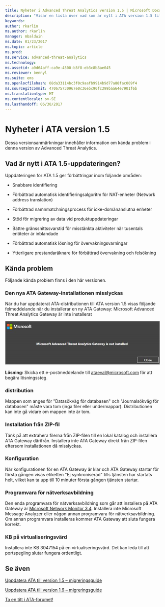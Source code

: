 ```yaml
---
title: Nyheter i Advanced Threat Analytics version 1.5 | Microsoft Docs
description: "Visar en lista över vad som är nytt i ATA version 1.5 tillsammans med kända problem"
keywords: 
author: rkarlin
ms.author: rkarlin
manager: mbaldwin
ms.date: 01/23/2017
ms.topic: article
ms.prod: 
ms.service: advanced-threat-analytics
ms.technology: 
ms.assetid: a0d64aff-ca9e-4300-b3f8-eb3c8b8ae045
ms.reviewer: bennyl
ms.suite: ems
ms.openlocfilehash: 08da33114bc3f0c9aafb9914b9d77a88fac009f4
ms.sourcegitcommit: 470675730967e0c36ebc90fc399baa64e7901f6b
ms.translationtype: MT
ms.contentlocale: sv-SE
ms.lasthandoff: 06/30/2017
---
```

# <a name="whats-new-in-ata-version-15"></a>Nyheter i ATA version 1.5
Dessa versionsanmärkningar innehåller information om kända problem i denna version av Advanced Threat Analytics.

## <a name="whats-new-in-the-ata-15-update"></a>Vad är nytt i ATA 1.5-uppdateringen?
Uppdateringen för ATA 1.5 ger förbättringar inom följande områden:

-   Snabbare identifiering

-   Förbättrad automatisk identifieringsalgoritm för NAT-enheter (Network address translation)

-   Förbättrad namnmatchningsprocess för icke-domänanslutna enheter

-   Stöd för migrering av data vid produktuppdateringar

-   Bättre gränssnittssvarstid för misstänkta aktiviteter när tusentals entiteter är inblandade

-   Förbättrad automatisk lösning för övervakningsvarningar

-   Ytterligare prestandaräknare för förbättrad övervakning och felsökning

## <a name="known-issues"></a>Kända problem
Följande kända problem finns i den här versionen.

### <a name="new-ata-gateway-installation-fails"></a>Den nya ATA Gateway-installationen misslyckas
När du har uppdaterat ATA-distributionen till ATA version 1.5 visas följande felmeddelande när du installerar en ny ATA Gateway: Microsoft Advanced Threat Analytics Gateway är inte installerat

![ATA GW-fel](media/ata-install-error.png)

<b>Lösning:</b> Skicka ett e-postmeddelande till <ataeval@microsoft.com> för att begära lösningssteg.
### <a name="deployment"></a>distribution
Mappen som anges för "Datasökväg för databasen" och "Journalsökväg för databasen" måste vara tom (inga filer eller undermappar).
Distributionen kan inte gå vidare om mappen inte är tom.

### <a name="installation-from-zip-file"></a>Installation från ZIP-fil
Tänk på att extrahera filerna från ZIP-filen till en lokal katalog och installera ATA Gateway därifrån. Installera inte ATA Gateway direkt från ZIP-filen eftersom installationen då misslyckas.

### <a name="configuration"></a>Konfiguration
När konfigurationen för en ATA Gateway är klar och ATA Gateway startar för första gången visas etiketten "Ej synkroniserad" tills tjänsten har startats helt, vilket kan ta upp till 10 minuter första gången tjänsten startar.

### <a name="network-capture-software"></a>Programvara för nätverksavbildning
Den enda programvara för nätverksavbildning som går att installera på ATA Gateway är [Microsoft Network Monitor 3.4](http://www.microsoft.com/download/details.aspx?id=4865). Installera inte Microsoft Message Analyzer eller någon annan programvara för nätverksavbildning. Om annan programvara installeras kommer ATA Gateway att sluta fungera korrekt.

### <a name="kb-on-virtualization-host"></a>KB på virtualiseringsvärd
Installera inte KB 3047154 på en virtualiseringsvärd. Det kan leda till att portspegling slutar fungera ordentligt.

## <a name="see-also"></a>Se även

[Uppdatera ATA till version 1.5 – migreringsguide](ata-update-1.5-migration-guide.md)

[Uppdatera ATA till version 1.6 – migreringsguide](ata-update-1.6-migration-guide.md)

[Ta en titt i ATA-forumet!](https://social.technet.microsoft.com/Forums/security/home?forum=mata)
